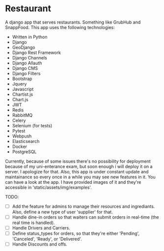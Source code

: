 # Restaurant

A django app that serves restaurants. Something like GrubHub and SnappFood.
This app uses the following technologies:
+ Written in Python
+ Django
+ GeoDjango
+ Django Rest Framework
+ Django Channels
+ Django Allauth
+ Django CMS
+ Django Filters
+ Bootstrap
+ Jquery
+ Javascript
+ Chartist.js
+ Chart.js
+ JWT
+ Redis
+ RabbitMQ
+ Celery
+ Selenium (for tests)
+ Pytest
+ Webpush
+ Elasticsearch
+ Docker
+ PostgreSQL

Currently, because of some issues there's no possibility for deployment because of my uni-enterance exam,
  but soon enough i will deploy it on a server. I apologize for that.
Also, this app is under constant update and maintainance so every once in a while you may see new features in it.
You can have a look at the app. I have provided images of it and they're accessible in 'static/assets/img/examples'.

TODO:
- [ ] Add the feature for admins to manage their resources and ingrediants. Also, define a new type of user 'supplier' for that.
- [ ] Handle dine-in orders so that waiters can submit orders in real-time (the real time is handled).
- [ ] Handle Drivers and Carriers.
- [ ] Define status_types for orders, so that they're either 'Pending', 'Canceled', 'Ready', or 'Delivered'.
- [ ] Handle Discounts and offs.
